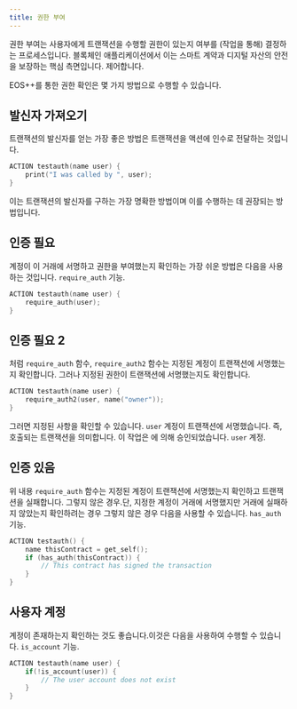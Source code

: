 ```yaml
---
title: 권한 부여
---
```


권한 부여는 사용자에게 트랜잭션을 수행할 권한이 있는지 여부를 (작업을 통해) 결정하는 프로세스입니다. 
블록체인 애플리케이션에서 이는 스마트 계약과 디지털 자산의 안전을 보장하는 핵심 측면입니다.
제어합니다.

EOS++를 통한 권한 확인은 몇 가지 방법으로 수행할 수 있습니다.

## 발신자 가져오기

트랜잭션의 발신자를 얻는 가장 좋은 방법은 트랜잭션을 액션에 인수로 전달하는 것입니다.

```cpp
ACTION testauth(name user) {
    print("I was called by ", user);
}
```

이는 트랜잭션의 발신자를 구하는 가장 명확한 방법이며 이를 수행하는 데 권장되는 방법입니다.

## 인증 필요

계정이 이 거래에 서명하고 권한을 부여했는지 확인하는 가장 쉬운 방법은 다음을 사용하는 것입니다. `require_auth` 기능.

```cpp
ACTION testauth(name user) {
    require_auth(user);
}
```

## 인증 필요 2

처럼 `require_auth` 함수, `require_auth2` 함수는 지정된 계정이 트랜잭션에 서명했는지 확인합니다.
그러나 지정된 권한이 트랜잭션에 서명했는지도 확인합니다.

```cpp
ACTION testauth(name user) {
    require_auth2(user, name("owner"));
}
```

그러면 지정된 사항을 확인할 수 있습니다. `user` 계정이 트랜잭션에 서명했습니다. 즉, 호출되는 트랜잭션을 의미합니다. 
이 작업은 에 의해 승인되었습니다. `user` 계정.

## 인증 있음

위 내용 `require_auth` 함수는 지정된 계정이 트랜잭션에 서명했는지 확인하고 트랜잭션을 실패합니다.
그렇지 않은 경우.단, 지정한 계정이 거래에 서명했지만 거래에 실패하지 않았는지 확인하려는 경우
그렇지 않은 경우 다음을 사용할 수 있습니다. `has_auth` 기능.

```cpp
ACTION testauth() {
    name thisContract = get_self();
    if (has_auth(thisContract)) {
        // This contract has signed the transaction
    }
}
```

## 사용자 계정

계정이 존재하는지 확인하는 것도 좋습니다.이것은 다음을 사용하여 수행할 수 있습니다. `is_account` 기능.

```cpp
ACTION testauth(name user) {
    if(!is_account(user)) {
        // The user account does not exist
    }
}
```
